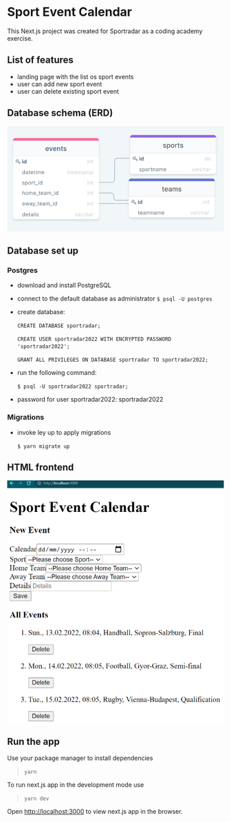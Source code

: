 # Sport Event Calendar

This Next.js project was created for Sportradar as a coding academy exercise.

## List of features

- landing page with the list os sport events
- user can add new sport event
- user can delete existing sport event

## Database schema (ERD)

![Screenshot](./public/Screenshot_DB.png)

## Database set up

### Postgres

- download and install PostgreSQL
- connect to the default database as administrator
  `$ psql -U postgres`
- create database:

  `CREATE DATABASE sportradar;`

  `CREATE USER sportradar2022 WITH ENCRYPTED PASSWORD 'sportradar2022';`

  `GRANT ALL PRIVILEGES ON DATABASE sportradar TO sportradar2022;`

- run the following command:

  `$ psql -U sportradar2022 sportradar;`

- password for user sportradar2022: sportradar2022

### Migrations

<!-- - install:

  `$ yarn add ley`

- follow setup instructions

  https://github.com/lukeed/ley#cli -->

- invoke ley up to apply migrations

  `$ yarn migrate up`

## HTML frontend

![Screenshot](./public/Screenshot_Sport.png)

## Run the app

Use your package manager to install dependencies

> `yarn`

To run next.js app in the development mode use

> `yarn dev`

Open [http://localhost:3000](http://localhost:3000) to view next.js app in the browser.
